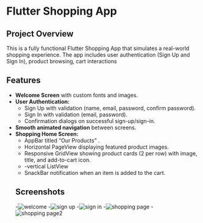 # Flutter Shopping App

## Project Overview
This is a fully functional Flutter Shopping App that simulates a real-world shopping experience. The app includes user authentication (Sign Up and Sign In), product browsing, cart interactions

## Features
- **Welcome Screen** with custom fonts and images.
- **User Authentication:**  
  - Sign Up with validation (name, email, password, confirm password).  
  - Sign In with validation (email, password).  
  - Confirmation dialogs on successful sign-up/sign-in.
- **Smooth animated navigation** between screens.
- **Shopping Home Screen:**  
  - AppBar titled “Our Products” .  
  - Horizontal PageView displaying featured product images.  
  - Responsive GridView showing product cards (2 per row) with image, title, and add-to-cart icon.
  - -vertical ListView
  - SnackBar notification when an item is added to the cart.  
  ## Screenshots
  -![welcome](assets/screenshots/Screenshot.png)
  -![sign up](assets/screenshots/Screenshot1.png)
  -![sign in](assets/screenshots/Screenshot11.png)
  -![shopping page](assets/screenshots/Screenshot2.png)
  -![shopping page2](assets/screenshots/Screenshot4.png)

